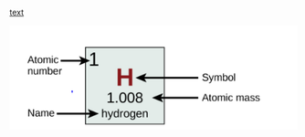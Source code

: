[text](https://openstax.org/books/chemistry-2e/pages/2-5-the-periodic-table)


![Capture](img/Capture.PNG)
